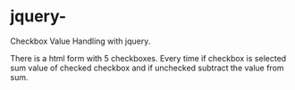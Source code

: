 # jquery-
Checkbox Value Handling with jquery.

There is a html form with 5 checkboxes. Every time if checkbox is selected sum value of checked checkbox and if unchecked subtract the value from sum.
